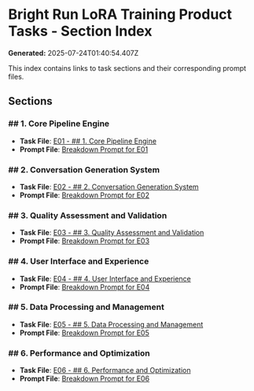 # Bright Run LoRA Training Product Tasks - Section Index

**Generated:** 2025-07-24T01:40:54.407Z

This index contains links to task sections and their corresponding prompt files.

## Sections

### ## 1. Core Pipeline Engine

- **Task File**: [E01 - ## 1. Core Pipeline Engine](./6-bmo-tasks-E01.md)
- **Prompt File**: [Breakdown Prompt for E01](./prompts/06a-product-task-elements-breakdown-prompt-v5.7-E01.md)

### ## 2. Conversation Generation System

- **Task File**: [E02 - ## 2. Conversation Generation System](./6-bmo-tasks-E02.md)
- **Prompt File**: [Breakdown Prompt for E02](./prompts/06a-product-task-elements-breakdown-prompt-v5.7-E02.md)

### ## 3. Quality Assessment and Validation

- **Task File**: [E03 - ## 3. Quality Assessment and Validation](./6-bmo-tasks-E03.md)
- **Prompt File**: [Breakdown Prompt for E03](./prompts/06a-product-task-elements-breakdown-prompt-v5.7-E03.md)

### ## 4. User Interface and Experience

- **Task File**: [E04 - ## 4. User Interface and Experience](./6-bmo-tasks-E04.md)
- **Prompt File**: [Breakdown Prompt for E04](./prompts/06a-product-task-elements-breakdown-prompt-v5.7-E04.md)

### ## 5. Data Processing and Management

- **Task File**: [E05 - ## 5. Data Processing and Management](./6-bmo-tasks-E05.md)
- **Prompt File**: [Breakdown Prompt for E05](./prompts/06a-product-task-elements-breakdown-prompt-v5.7-E05.md)

### ## 6. Performance and Optimization

- **Task File**: [E06 - ## 6. Performance and Optimization](./6-bmo-tasks-E06.md)
- **Prompt File**: [Breakdown Prompt for E06](./prompts/06a-product-task-elements-breakdown-prompt-v5.7-E06.md)

